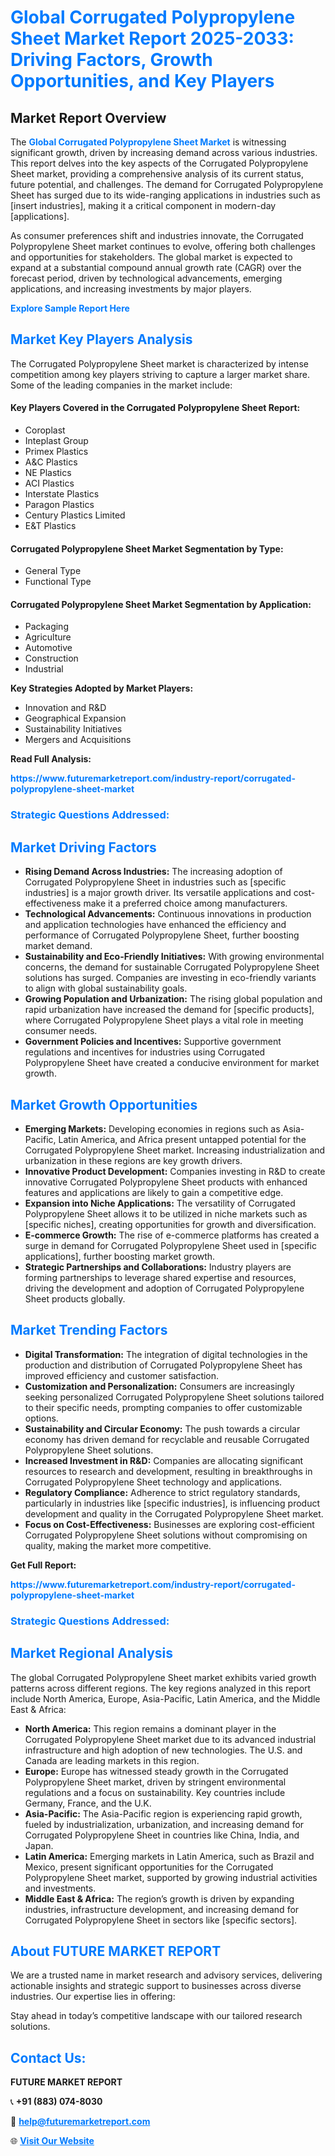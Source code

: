 <h1 style="color: #007BFF;">Global Corrugated Polypropylene Sheet Market Report 2025-2033: Driving Factors, Growth Opportunities, and Key Players</h1>

<section id="overview">
<h2>Market Report Overview</h2>
<p>The <a href="https://www.futuremarketreport.com/industry-report/corrugated-polypropylene-sheet-market" style="color: #007BFF; text-decoration: none;"><strong>Global Corrugated Polypropylene Sheet Market</strong></a> is witnessing significant growth, driven by increasing demand across various industries. This report delves into the key aspects of the Corrugated Polypropylene Sheet market, providing a comprehensive analysis of its current status, future potential, and challenges. The demand for Corrugated Polypropylene Sheet has surged due to its wide-ranging applications in industries such as [insert industries], making it a critical component in modern-day [applications].</p>
<p>As consumer preferences shift and industries innovate, the Corrugated Polypropylene Sheet market continues to evolve, offering both challenges and opportunities for stakeholders. The global market is expected to expand at a substantial compound annual growth rate (CAGR) over the forecast period, driven by technological advancements, emerging applications, and increasing investments by major players.</p>
</section>

<section id="overview">
<p><a href="https://www.futuremarketreport.com/request-sample/reportId=58233" style="color: #007BFF; text-decoration: none;"><strong>Explore Sample Report Here</strong></a></p>
</section>

<section id="key-players">
<h2 style="color: #007BFF;">Market Key Players Analysis</h2>
<p>The Corrugated Polypropylene Sheet market is characterized by intense competition among key players striving to capture a larger market share. Some of the leading companies in the market include:</p>
<h4>Key Players Covered in the Corrugated Polypropylene Sheet Report:</h4>
<ul><li>Coroplast</li><li>Inteplast Group</li><li>Primex Plastics</li><li>A&amp;C Plastics</li><li>NE Plastics</li><li>ACI Plastics</li><li>Interstate Plastics</li><li>Paragon Plastics</li><li>Century Plastics Limited</li><li>E&amp;T Plastics</li></ul>
<h4>Corrugated Polypropylene Sheet Market Segmentation by Type:</h4>
<ul><li>General Type</li><li>Functional Type</li></ul>

<h4>Corrugated Polypropylene Sheet Market Segmentation by Application:</h4>
<ul><li>Packaging</li><li>Agriculture</li><li>Automotive</li><li>Construction</li><li>Industrial</li></ul>
<p><strong>Key Strategies Adopted by Market Players:</strong></p>
<ul>
<li>Innovation and R&D</li>
<li>Geographical Expansion</li>
<li>Sustainability Initiatives</li>
<li>Mergers and Acquisitions</li>
</ul>
</section>

<section>
<p><strong>Read Full Analysis: </strong></p><a href="https://www.futuremarketreport.com/industry-report/corrugated-polypropylene-sheet-market" style="color: #007BFF; text-decoration: none;"><strong>https://www.futuremarketreport.com/industry-report/corrugated-polypropylene-sheet-market</strong></a>
<h3 style="color: #007BFF;">Strategic Questions Addressed:</h3>
</section>

<section id="driving-factors">
<h2 style="color: #007BFF;">Market Driving Factors</h2>
<ul>
<li><strong>Rising Demand Across Industries:</strong> The increasing adoption of Corrugated Polypropylene Sheet in industries such as [specific industries] is a major growth driver. Its versatile applications and cost-effectiveness make it a preferred choice among manufacturers.</li>
<li><strong>Technological Advancements:</strong> Continuous innovations in production and application technologies have enhanced the efficiency and performance of Corrugated Polypropylene Sheet, further boosting market demand.</li>
<li><strong>Sustainability and Eco-Friendly Initiatives:</strong> With growing environmental concerns, the demand for sustainable Corrugated Polypropylene Sheet solutions has surged. Companies are investing in eco-friendly variants to align with global sustainability goals.</li>
<li><strong>Growing Population and Urbanization:</strong> The rising global population and rapid urbanization have increased the demand for [specific products], where Corrugated Polypropylene Sheet plays a vital role in meeting consumer needs.</li>
<li><strong>Government Policies and Incentives:</strong> Supportive government regulations and incentives for industries using Corrugated Polypropylene Sheet have created a conducive environment for market growth.</li>
</ul>
</section>

<section id="growth-opportunities">
<h2 style="color: #007BFF;">Market Growth Opportunities</h2>
<ul>
<li><strong>Emerging Markets:</strong> Developing economies in regions such as Asia-Pacific, Latin America, and Africa present untapped potential for the Corrugated Polypropylene Sheet market. Increasing industrialization and urbanization in these regions are key growth drivers.</li>
<li><strong>Innovative Product Development:</strong> Companies investing in R&D to create innovative Corrugated Polypropylene Sheet products with enhanced features and applications are likely to gain a competitive edge.</li>
<li><strong>Expansion into Niche Applications:</strong> The versatility of Corrugated Polypropylene Sheet allows it to be utilized in niche markets such as [specific niches], creating opportunities for growth and diversification.</li>
<li><strong>E-commerce Growth:</strong> The rise of e-commerce platforms has created a surge in demand for Corrugated Polypropylene Sheet used in [specific applications], further boosting market growth.</li>
<li><strong>Strategic Partnerships and Collaborations:</strong> Industry players are forming partnerships to leverage shared expertise and resources, driving the development and adoption of Corrugated Polypropylene Sheet products globally.</li>
</ul>
</section>

<section id="trending-factors">
<h2 style="color: #007BFF;">Market Trending Factors</h2>
<ul>
<li><strong>Digital Transformation:</strong> The integration of digital technologies in the production and distribution of Corrugated Polypropylene Sheet has improved efficiency and customer satisfaction.</li>
<li><strong>Customization and Personalization:</strong> Consumers are increasingly seeking personalized Corrugated Polypropylene Sheet solutions tailored to their specific needs, prompting companies to offer customizable options.</li>
<li><strong>Sustainability and Circular Economy:</strong> The push towards a circular economy has driven demand for recyclable and reusable Corrugated Polypropylene Sheet solutions.</li>
<li><strong>Increased Investment in R&D:</strong> Companies are allocating significant resources to research and development, resulting in breakthroughs in Corrugated Polypropylene Sheet technology and applications.</li>
<li><strong>Regulatory Compliance:</strong> Adherence to strict regulatory standards, particularly in industries like [specific industries], is influencing product development and quality in the Corrugated Polypropylene Sheet market.</li>
<li><strong>Focus on Cost-Effectiveness:</strong> Businesses are exploring cost-efficient Corrugated Polypropylene Sheet solutions without compromising on quality, making the market more competitive.</li>
</ul>
</section>

<section>
<p><strong>Get Full Report: </strong></p><a href="https://www.futuremarketreport.com/industry-report/corrugated-polypropylene-sheet-market" style="color: #007BFF; text-decoration: none;"><strong>https://www.futuremarketreport.com/industry-report/corrugated-polypropylene-sheet-market</strong></a>
<h3 style="color: #007BFF;">Strategic Questions Addressed:</h3>
</section>


<section id="regional-analysis">
<h2 style="color: #007BFF;">Market Regional Analysis</h2>
<p>The global Corrugated Polypropylene Sheet market exhibits varied growth patterns across different regions. The key regions analyzed in this report include North America, Europe, Asia-Pacific, Latin America, and the Middle East & Africa:</p>
<ul>
<li><strong>North America:</strong> This region remains a dominant player in the Corrugated Polypropylene Sheet market due to its advanced industrial infrastructure and high adoption of new technologies. The U.S. and Canada are leading markets in this region.</li>
<li><strong>Europe:</strong> Europe has witnessed steady growth in the Corrugated Polypropylene Sheet market, driven by stringent environmental regulations and a focus on sustainability. Key countries include Germany, France, and the U.K.</li>
<li><strong>Asia-Pacific:</strong> The Asia-Pacific region is experiencing rapid growth, fueled by industrialization, urbanization, and increasing demand for Corrugated Polypropylene Sheet in countries like China, India, and Japan.</li>
<li><strong>Latin America:</strong> Emerging markets in Latin America, such as Brazil and Mexico, present significant opportunities for the Corrugated Polypropylene Sheet market, supported by growing industrial activities and investments.</li>
<li><strong>Middle East & Africa:</strong> The region’s growth is driven by expanding industries, infrastructure development, and increasing demand for Corrugated Polypropylene Sheet in sectors like [specific sectors].</li>
</ul>
</section>

<footer>
<h2 style="color: #007BFF;">About FUTURE MARKET REPORT</h2>
<p>We are a trusted name in market research and advisory services, delivering actionable insights and strategic support to businesses across diverse industries. Our expertise lies in offering:</p>

<p>Stay ahead in today’s competitive landscape with our tailored research solutions.</p>

<h2 style="color: #007BFF;">Contact Us:</h2>
<p><strong>FUTURE MARKET REPORT</strong></p>
<p>📞 <strong>+91 (883) 074-8030</strong></p>
<p>📧 <strong><a href="mailto:help@futuremarketreport.com" style="color: #007BFF;">help@futuremarketreport.com</a></strong></p>
<p>🌐 <strong><a href="https://www.futuremarketreport.com/" style="color: #007BFF;">Visit Our Website</a></strong></p>
</footer>